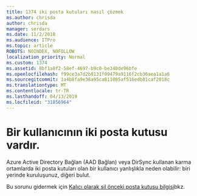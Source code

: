 ```yaml
---
title: 1374 iki posta kutuları nasıl çözmek
ms.author: chrisda
author: chrisda
manager: serdars
ms.date: 11/2/2018
ms.audience: ITPro
ms.topic: article
ROBOTS: NOINDEX, NOFOLLOW
localization_priority: Normal
ms.custom: 1374
ms.assetid: 8bf1a8f2-58ef-4697-b9c0-be340de96bfe
ms.openlocfilehash: f99ce3a7d2b8131f09479a9116f2cb36aea1a1a6
ms.sourcegitcommit: 1a4b8fa9e38a95ca811085af516edb81caf2018c
ms.translationtype: MT
ms.contentlocale: tr-TR
ms.lasthandoff: 04/13/2019
ms.locfileid: "31856964"
---
```

# <a name="a-user-has-two-mailboxes"></a>Bir kullanıcının iki posta kutusu vardır.

Azure Active Directory Bağlan (AAD Bağlan) veya DirSync kullanan karma ortamlarda iki posta kutuları olan bir kullanıcı yanlışlıkla neden olabilir: biri yerinde kuruluşunuz, diğeri bulut.

Bu sorunu gidermek için [Kalıcı olarak sil önceki posta kutusu bilgisi](https://blogs.technet.microsoft.com/exchange/2018/01/17/permanently-clear-previous-mailbox-info/)bkz.
